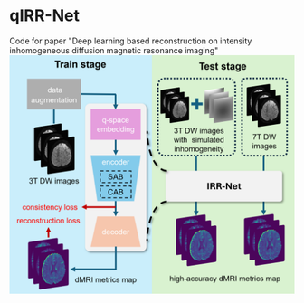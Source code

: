# qIRR-Net
Code for paper "Deep learning based reconstruction on intensity inhomogeneous diffusion magnetic resonance imaging"
![](images/graphic_abstract.png)
